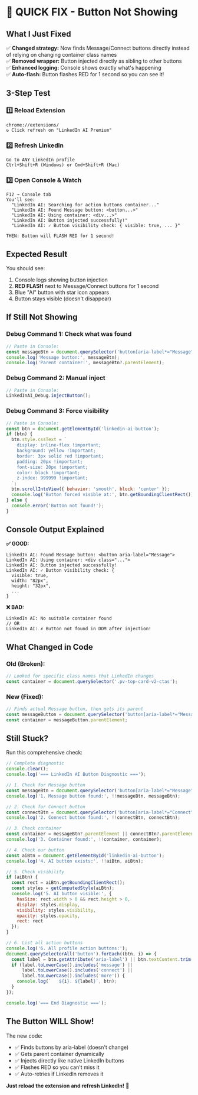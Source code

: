# 🚀 QUICK FIX - Button Not Showing

## What I Just Fixed

✅ **Changed strategy:** Now finds Message/Connect buttons directly instead of relying on changing container class names  
✅ **Removed wrapper:** Button injected directly as sibling to other buttons  
✅ **Enhanced logging:** Console shows exactly what's happening  
✅ **Auto-flash:** Button flashes RED for 1 second so you can see it!

## 3-Step Test

### 1️⃣ Reload Extension
```
chrome://extensions/
↻ Click refresh on "LinkedIn AI Premium"
```

### 2️⃣ Refresh LinkedIn
```
Go to ANY LinkedIn profile
Ctrl+Shift+R (Windows) or Cmd+Shift+R (Mac)
```

### 3️⃣ Open Console & Watch
```
F12 → Console tab
You'll see:
  "LinkedIn AI: Searching for action buttons container..."
  "LinkedIn AI: Found Message button: <button...>"
  "LinkedIn AI: Using container: <div...>"
  "LinkedIn AI: Button injected successfully!"
  "LinkedIn AI: ✓ Button visibility check: { visible: true, ... }"
  
THEN: Button will FLASH RED for 1 second!
```

## Expected Result

You should see:
1. Console logs showing button injection
2. **RED FLASH** next to Message/Connect buttons for 1 second
3. Blue "AI" button with star icon appears
4. Button stays visible (doesn't disappear)

## If Still Not Showing

### Debug Command 1: Check what was found
```javascript
// Paste in Console:
const messageBtn = document.querySelector('button[aria-label*="Message"]');
console.log('Message button:', messageBtn);
console.log('Parent container:', messageBtn?.parentElement);
```

### Debug Command 2: Manual inject
```javascript
// Paste in Console:
LinkedInAI_Debug.injectButton();
```

### Debug Command 3: Force visibility
```javascript
// Paste in Console:
const btn = document.getElementById('linkedin-ai-button');
if (btn) {
  btn.style.cssText = `
    display: inline-flex !important;
    background: yellow !important;
    border: 3px solid red !important;
    padding: 20px !important;
    font-size: 20px !important;
    color: black !important;
    z-index: 999999 !important;
  `;
  btn.scrollIntoView({ behavior: 'smooth', block: 'center' });
  console.log('Button forced visible at:', btn.getBoundingClientRect());
} else {
  console.error('Button not found!');
}
```

## Console Output Explained

**✅ GOOD:**
```
LinkedIn AI: Found Message button: <button aria-label="Message">
LinkedIn AI: Using container: <div class="...">
LinkedIn AI: Button injected successfully!
LinkedIn AI: ✓ Button visibility check: { 
  visible: true,
  width: "82px",
  height: "32px",
  ...
}
```

**❌ BAD:**
```
LinkedIn AI: No suitable container found
// OR
LinkedIn AI: ✗ Button not found in DOM after injection!
```

## What Changed in Code

### Old (Broken):
```javascript
// Looked for specific class names that LinkedIn changes
const container = document.querySelector('.pv-top-card-v2-ctas');
```

### New (Fixed):
```javascript
// Finds actual Message button, then gets its parent
const messageButton = document.querySelector('button[aria-label*="Message"]');
const container = messageButton.parentElement;
```

## Still Stuck?

Run this comprehensive check:

```javascript
// Complete diagnostic
console.clear();
console.log('=== LinkedIn AI Button Diagnostic ===');

// 1. Check for Message button
const messageBtn = document.querySelector('button[aria-label*="Message"]');
console.log('1. Message button found:', !!messageBtn, messageBtn);

// 2. Check for Connect button  
const connectBtn = document.querySelector('button[aria-label*="Connect"]');
console.log('2. Connect button found:', !!connectBtn, connectBtn);

// 3. Check container
const container = messageBtn?.parentElement || connectBtn?.parentElement;
console.log('3. Container found:', !!container, container);

// 4. Check our button
const aiBtn = document.getElementById('linkedin-ai-button');
console.log('4. AI button exists:', !!aiBtn, aiBtn);

// 5. Check visibility
if (aiBtn) {
  const rect = aiBtn.getBoundingClientRect();
  const styles = getComputedStyle(aiBtn);
  console.log('5. AI button visible:', {
    hasSize: rect.width > 0 && rect.height > 0,
    display: styles.display,
    visibility: styles.visibility,
    opacity: styles.opacity,
    rect: rect
  });
}

// 6. List all action buttons
console.log('6. All profile action buttons:');
document.querySelectorAll('button').forEach((btn, i) => {
  const label = btn.getAttribute('aria-label') || btn.textContent.trim();
  if (label.toLowerCase().includes('message') || 
      label.toLowerCase().includes('connect') ||
      label.toLowerCase().includes('more')) {
    console.log(`   ${i}. ${label}`, btn);
  }
});

console.log('=== End Diagnostic ===');
```

## The Button WILL Show! 

The new code:
- ✅ Finds buttons by aria-label (doesn't change)
- ✅ Gets parent container dynamically
- ✅ Injects directly like native LinkedIn buttons
- ✅ Flashes RED so you can't miss it
- ✅ Auto-retries if LinkedIn removes it

**Just reload the extension and refresh LinkedIn!** 🎯

